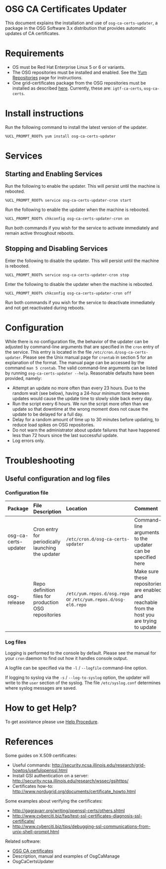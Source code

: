 

OSG CA Certificates Updater
===========================

This document explains the installation and use of `osg-ca-certs-updater`, a package in the OSG Software 3.x distribution that provides automatic updates of CA certificates.

Requirements
============

-   OS must be Red Hat Enterprise Linux 5 or 6 or variants.
-   The OSG repositories must be installed and enabled. See the [Yum Repositories](yum.md) page for instructions.
-   One grid-certificates package from the OSG repositories must be installed as described [here](ca.md#First_Set_up_the_yum_repositorie). Currently, these are: `igtf-ca-certs`, `osg-ca-certs`.

Install instructions
====================

Run the following command to install the latest version of the updater.

``` rootscreen
%UCL_PROMPT_ROOT% yum install osg-ca-certs-updater
```

Services
========

Starting and Enabling Services
------------------------------

Run the following to enable the updater. This will persist until the machine is rebooted.

``` rootscreen
%UCL_PROMPT_ROOT% service osg-ca-certs-updater-cron start
```

Run the following to enable the updater when the machine is rebooted.

``` rootscreen
%UCL_PROMPT_ROOT% chkconfig osg-ca-certs-updater-cron on
```

Run both commands if you wish for the service to activate immediately and remain active throughout reboots.

Stopping and Disabling Services
-------------------------------

Enter the following to disable the updater. This will persist until the machine is rebooted.

``` rootscreen
%UCL_PROMPT_ROOT% service osg-ca-certs-updater-cron stop
```

Enter the following to disable the updater when the machine is rebooted.

``` rootscreen
%UCL_PROMPT_ROOT% chkconfig osg-ca-certs-updater-cron off
```

Run both commands if you wish for the service to deactivate immediately and not get reactivated during reboots.

Configuration
=============

While there is no configuration file, the behavior of the updater can be adjusted by command-line arguments that are specified in the `cron` entry of the service. This entry is located in the file `/etc/cron.d/osg-ca-certs-updater`. Please see the Unix manual page for `crontab` in section 5 for an explanation of the format. The manual page can be accessed by the command `man 5 crontab`. The valid command-line arguments can be listed by running `osg-ca-certs-updater --help`. Reasonable defaults have been provided, namely:

-   Attempt an update no more often than every 23 hours. Due to the random wait (see below), having a 24-hour minimum time between updates would cause the update time to slowly slide back every day.
-   Run the script every 6 hours. We run the script more often than we update so that downtime at the wrong moment does not cause the update to be delayed for a full day.
-   Delay for a random amount of time up to 30 minutes before updating, to reduce load spikes on OSG repositories.
-   Do not warn the administrator about update failures that have happened less than 72 hours since the last successful update.
-   Log errors only.

Troubleshooting
===============

Useful configuration and log files
----------------------------------

### Configuration file

| Package              | File Description                                      | Location                                                       | Comment                                                                                       |
|:---------------------|:------------------------------------------------------|:---------------------------------------------------------------|:----------------------------------------------------------------------------------------------|
| osg-ca-certs-updater | Cron entry for periodically launching the updater     | `/etc/cron.d/osg-ca-certs-updater`                             | Command-line arguments to the updater can be specified here                                   |
| osg-release          | Repo definition files for production OSG repositories | `/etc/yum.repos.d/osg.repo` or `/etc/yum.repos.d/osg-el6.repo` | Make sure these repositories are enabled and reachable from the host you are trying to update |

### Log files

Logging is performed to the console by default. Please see the manual for your `cron` daemon to find out how it handles console output.

A logfile can be specified via the `-l` / `--logfile` command-line option.

If logging to syslog via the `-s` / `--log-to-syslog` option, the updater will write to the `user` section of the syslog. The file `/etc/syslog.conf` determines where syslog messages are saved.

How to get Help?
================

To get assistance please use [Help Procedure](HelpProcedure).

References
==========

Some guides on X.509 certificates:

-   Useful commands: <http://security.ncsa.illinois.edu/research/grid-howtos/usefulopenssl.html>
-   Install GSI authentication on a server: <http://security.ncsa.illinois.edu/research/wssec/gsihttps/>
-   Certificates how-to: <http://www.nordugrid.org/documents/certificate_howto.html>

Some examples about verifying the certificates:

-   <http://gagravarr.org/writing/openssl-certs/others.shtml>
-   <http://www.cyberciti.biz/faq/test-ssl-certificates-diagnosis-ssl-certificate/>
-   <http://www.cyberciti.biz/tips/debugging-ssl-communications-from-unix-shell-prompt.html>

Related software:

-   [OSG CA certificates](InstallCertAuth)
-   Description, manual and examples of OsgCaManage
-   OsgCaCertsUpdater

